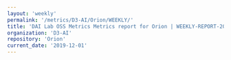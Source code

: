 ```yaml
---
layout: 'weekly'
permalink: '/metrics/D3-AI/Orion/WEEKLY/'
title: 'DAI Lab OSS Metrics Metrics report for Orion | WEEKLY-REPORT-2019-12-01'
organization: 'D3-AI'
repository: 'Orion'
current_date: '2019-12-01'
---
```

